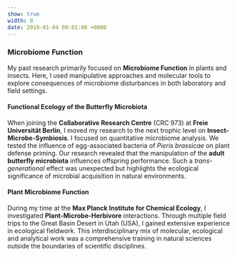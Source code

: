 ```yaml
---
show: true
width: 8
date: 2019-01-04 00:01:00 +0800
---
```


<div class="p-4">
    <h3>Microbiome Function</h3>
        <p>
       My past research primarily focused on <strong>Microbiome Function</strong> in plants and insects. Here, I used manipulative approaches and molecular tools to explore consequences of microbiome disturbances in both laboratory and field settings.  </p>
    <p>
          <h4>Functional Ecology of the Butterfly Microbiota</h4>
            When joining the <strong>Collaborative Research Centre</strong> (CRC 973) at <strong>Freie Universität Berlin</strong>, I moved my research to the next trophic level on <strong>Insect-Microbe-Symbiosis</strong>. I focused on quantitative microbiome analysis. We tested the influence of egg-associated bacteria of <i>Pieris brassicae</i> on plant defense priming. Our research revealed that the manipulation of the <strong>adult butterfly microbiota</strong> influences offspring performance. Such a <i>trans-generational</i> effect was unexpected but highlights the ecological significance of microbial acquisition in natural environments. </p>
                      <p>
          <h4>Plant Microbiome Function</h4>
            During my time at the <strong>Max Planck Institute for Chemical Ecology</strong>, I investigated <strong>Plant-Microbe-Herbivore</strong> interactions. Through multiple field trips to the Great Basin Desert in Utah (USA), I gained extensive experience in ecological fieldwork. This interdisciplinary mix of molecular, ecological and analytical work was a comprehensive training in natural sciences outside the boundaries of scientific disciplines.   </p>
    </div>
